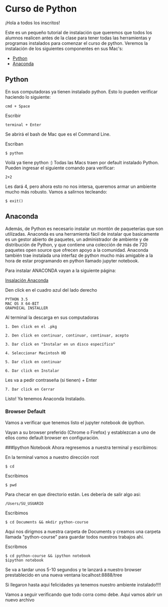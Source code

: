 # Curso de Python


¡Hola a todos los inscritos!

Este es un pequeño tutorial de instalación que queremos que todos los alumnos realicen antes 
de la clase para tener todas las herramientas y programas instalados para comenzar el curso de python.
Veremos la instalación de los siguientes componentes en sus Mac's:

- [Python](#python)
- [Anaconda](#anaconda)

## Python

En sus computadoras ya tienen instalado python. 
Esto lo pueden verificar haciendo lo siguiente:

    cmd + Space

Escribir 

    terminal + Enter

Se abrirá el bash de Mac que es el Command Line. 

Escriban

    $ python

Voilá ya tiene python :)
Todas las Macs traen por default instalado Python. Pueden ingresar el siguiente comando para verificar:

    2+2

Les dará 4, pero ahora esto no nos intersa, queremos armar un ambiente mucho más robusto.
Vamos a salirnos tecleando:

    $ exit()


## Anaconda

Además, de Python es necesario instalar un montón de paqueterias que son utilizadas.
Anaconda es una herramienta fácil de instalar que basicamente es un gestor abierto de paquetes, un administrador de ambiente y de 
distribución de Python, y que contiene una colección de más de 720 paquetes open source  que ofrecen apoyo a la comunidad.
Anaconda también trae instalada una interfaz de python mucho más amigable a la hora de estar programando en python llamado jupyter notebook.


Para instalar ANACONDA vayan a la siguiente página:
    
[Insalación Anaconda](https://www.continuum.io/downloads#_macosx)

Den click en el cuadro azul del lado derecho 
    
    PYTHON 3.5
    MAC OS X 64-BIT
    GRAPHICAL INSTALLER

Al terminal la descarga en sus computadoras

    1. Den click en el .pkg 

    2. Den click en continuar, continuar, continuar, acepto

    3. Dar click en "Instalar en un disco específico"

    4. Seleccionar Macintosh HD

    5. Dar click en continuar

    6. Dar click en Instalar

Les va a pedir contraseña (si tienen) + Enter

    7. Dar click en Cerrar

Listo! 
Ya tenemos Anaconda Instalado.  

### Browser Default
Vamos a verificar que tenemos listo el jupyter notebook de ipython.

Vayan a su browser preferido (Chrome o Firefox) y establezcan a uno de ellos como default browser en configuración.

###Ipython Notebook
Ahora regresemos a nuestra terminal y escribimos:

En la terminal vamos a nuestro dirección root

    $ cd 

Escribimos 

    $ pwd 
Para checar en que directorio están. Les debería de salir algo asi:

    /Users/SU_USUARIO

Escribimos 

    $ cd Documents && mkdir python-course

Aqui nos dirigmos a nuestra carpeta de Documents y creamos una carpeta  llamada "python-course" para guardar todos nuestros trabajos ahí.

Escribmos 

    $ cd python-course && ipython notebook
    $ipython notebook

Se va a tardar unos 5-10 segundos y te lanzará a nuestro browser prestablecido en una nueva ventana localhost:8888/tree

Si llegaron hasta aqui felicidades ya tenemos nuestro ambiente instalado!!!!

Vamos a seguir verificando que todo corra como debe.
Aqui vamos abrir un nuevo archivo 
    

